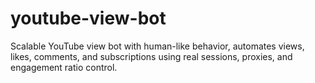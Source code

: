 # youtube-view-bot
Scalable YouTube view bot with human-like behavior, automates views, likes, comments, and subscriptions using real sessions, proxies, and engagement ratio control.
